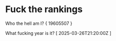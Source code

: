 # Fuck the rankings

Who the hell am I?
{ 19605507 }

What fucking year is it?
[ 2025-03-26T21:20:00Z ]
